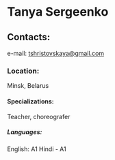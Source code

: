# Tanya Sergeenko

## Contacts: 
e-mail: tshristovskaya@gmail.com

### Location: 
Minsk, Belarus

#### Specializations: 
Teacher, choreografer

##### Languages: 
English: A1
Hindi - A1
